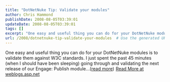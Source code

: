 ```yaml
---
title: "DotNetNuke Tip: Validate your modules"
author: Chris Hammond
publishDate: 2008-08-05T03:39:01
updateDate: 2008-08-05T03:39:01
tags: []
excerpt: "One easy and useful thing you can do for your DotNetNuke modules is to validate them against W3C standards. I just spent the past 45 minutes (when I should have been sleeping) going through and validating the next release of our Engage: Publish module...(read more)"
url: /2008/dotnetnuke-tip-validate-your-modules  # Use the generated URL with year
---
```

One easy and useful thing you can do for your DotNetNuke modules is to validate them against W3C standards. I just spent the past 45 minutes (when I should have been sleeping) going through and validating the next release of our Engage: Publish module...(<a href="https://weblogs.asp.net/christoc/archive/2008/08/05/dotnetnuke-tip-validate-your-modules.aspx">read more</a>)<img src="https://weblogs.asp.net/aggbug.aspx?PostID=6484730" width="1" height="1"> <a href="https://weblogs.asp.net/christoc/archive/2008/08/05/dotnetnuke-tip-validate-your-modules.aspx">Read More at weblogs.asp.net</a>
